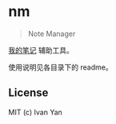# nm

> Note Manager

[我的笔记](https://yanxyz.github.io/note/) 辅助工具。

使用说明见各目录下的 readme。

## License

MIT (c) Ivan Yan

